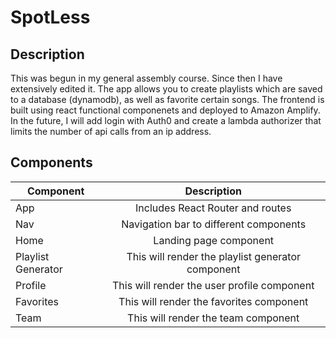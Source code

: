 # SpotLess

## Description

This was begun in my general assembly course. Since then I have extensively edited it. The app allows you to create playlists which are saved to a database (dynamodb), as well as favorite certain songs. The frontend is built using react functional componenets and deployed to Amazon Amplify. In the future, I will add login with Auth0 and create a lambda authorizer that limits the number of api calls from an ip address. 


## Components

| Component | Description | 
| --- | :---: |  
| App | Includes React Router and routes | 
| Nav | Navigation bar to different components |
| Home | Landing page component | 
| Playlist Generator | This will render the playlist generator component |
| Profile | This will render the user profile component | 
| Favorites | This will render the favorites component |
| Team | This will render the team component |  


